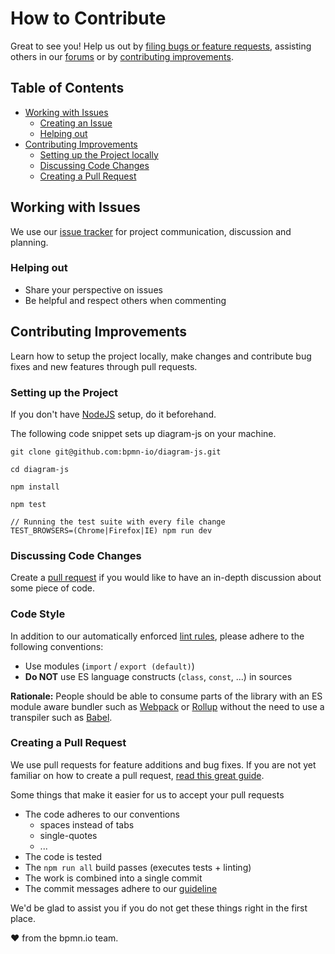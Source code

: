 # How to Contribute

Great to see you! Help us out by [filing bugs or feature requests](#working-with-issues), assisting others in our [forums](https://forum.bpmn.io/) or by [contributing improvements](#contributing-improvements).


## Table of Contents

* [Working with Issues](#working-with-issues)
    * [Creating an Issue](#creating-an-issue)
    * [Helping out](#helping-out)
* [Contributing Improvements](#contributing-improvements)
    * [Setting up the Project locally](#setting-up-the-project-locally)
    * [Discussing Code Changes](#discussing-code-changes)
    * [Creating a Pull Request](#creating-a-pull-request)


## Working with Issues

We use our [issue tracker](https://github.com/bpmn-io/diagram-js/issues) for project communication, discussion and planning.


### Helping out

* Share your perspective on issues
* Be helpful and respect others when commenting


## Contributing Improvements

Learn how to setup the project locally, make changes and contribute bug fixes and new features through pull requests.

### Setting up the Project

If you don't have [NodeJS](https://nodejs.org/en/download/) setup, do it beforehand.

The following code snippet sets up diagram-js on your machine.

```plain
git clone git@github.com:bpmn-io/diagram-js.git

cd diagram-js

npm install

npm test

// Running the test suite with every file change
TEST_BROWSERS=(Chrome|Firefox|IE) npm run dev
```

### Discussing Code Changes

Create a [pull request](#creating-a-pull-request) if you would like to have an in-depth discussion about some piece of code.


### Code Style

In addition to our automatically enforced [lint rules](https://github.com/bpmn-io/eslint-plugin-bpmn-io), please adhere to the following conventions:

* Use modules (`import` / `export (default)`)
* __Do NOT__ use ES language constructs (`class`, `const`, ...) in sources

__Rationale:__ People should be able to consume parts of the library with an ES module aware bundler such as [Webpack](https://webpack.js.org/) or [Rollup](https://rollupjs.org) without the need to use a transpiler such as [Babel](https://babeljs.io/).


### Creating a Pull Request

We use pull requests for feature additions and bug fixes. If you are not yet familiar on how to create a pull request, [read this great guide](https://gun.io/blog/how-to-github-fork-branch-and-pull-request).

Some things that make it easier for us to accept your pull requests

* The code adheres to our conventions
    * spaces instead of tabs
    * single-quotes
    * ...
* The code is tested
* The `npm run all` build passes (executes tests + linting)
* The work is combined into a single commit
* The commit messages adhere to our [guideline](https://github.com/bpmn-io/bpmn-js/blob/master/docs/project/COMMIT_MESSAGES.md)


We'd be glad to assist you if you do not get these things right in the first place.


:heart: from the bpmn.io team.

